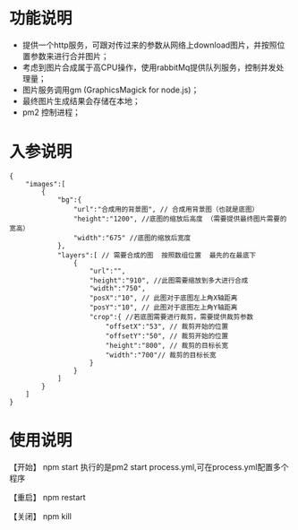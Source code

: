 # 功能说明

- 提供一个http服务，可跟对传过来的参数从网络上download图片，并按照位置参数来进行合并图片；
- 考虑到图片合成属于高CPU操作，使用rabbitMq提供队列服务，控制并发处理量；
- 图片服务调用gm (GraphicsMagick for node.js)；
- 最终图片生成结果会存储在本地；
- pm2 控制进程；

# 入参说明
``` 
{
    "images":[
        {
            "bg":{
                "url":"合成用的背景图", // 合成用背景图（也就是底图）
                "height":"1200", //底图的缩放后高度 （需要提供最终图片需要的宽高）
                "width":"675" //底图的缩放后宽度
            },
            "layers":[ // 需要合成的图  按照数组位置  最先的在最底下
                {
                    "url":"",
                    "height":"910", //此图需要缩放到多大进行合成
                    "width":"750",
                    "posX":"10", // 此图对于底图左上角X轴距离
                    "posY":"10", // 此图对于底图左上角Y轴距离
                    "crop":{ //若底图需要进行裁剪，需要提供裁剪参数
                        "offsetX":"53", // 裁剪开始的位置
                        "offsetY":"50", // 裁剪开始的位置
                        "height":"800", // 裁剪的目标长宽
                        "width":"700"// 裁剪的目标长宽
                    }
                }
            ]
        }
	]
}
``` 
# 使用说明

【开始】 npm start   执行的是pm2 start process.yml,可在process.yml配置多个程序

【重启】 npm restart

【关闭】 npm kill


